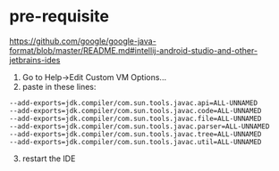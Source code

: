 # pre-requisite

https://github.com/google/google-java-format/blob/master/README.md#intellij-android-studio-and-other-jetbrains-ides
1. Go to Help→Edit Custom VM Options...
2. paste in these lines:
```
--add-exports=jdk.compiler/com.sun.tools.javac.api=ALL-UNNAMED
--add-exports=jdk.compiler/com.sun.tools.javac.code=ALL-UNNAMED
--add-exports=jdk.compiler/com.sun.tools.javac.file=ALL-UNNAMED
--add-exports=jdk.compiler/com.sun.tools.javac.parser=ALL-UNNAMED
--add-exports=jdk.compiler/com.sun.tools.javac.tree=ALL-UNNAMED
--add-exports=jdk.compiler/com.sun.tools.javac.util=ALL-UNNAMED
```
3. restart the IDE
